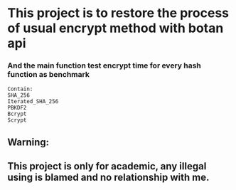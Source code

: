 
# This project is to restore the process of usual encrypt method with botan api
### And the main function test encrypt time for every hash function as benchmark
```
Contain:
SHA_256    
Iterated_SHA_256    
PBKDF2    
Bcrypt  
Scrypt
```
## Warning:     
## This project is only for academic, any illegal using is blamed and no relationship with me.

